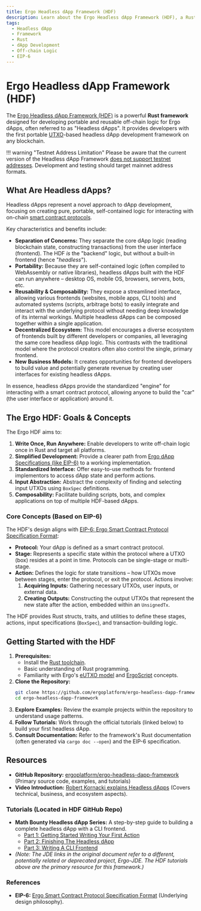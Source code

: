 ```yaml
---
title: Ergo Headless dApp Framework (HDF)
description: Learn about the Ergo Headless dApp Framework (HDF), a Rust framework for building portable and reusable off-chain logic for Ergo dApps.
tags:
  - Headless dApp
  - Framework
  - Rust
  - dApp Development
  - Off-chain Logic
  - EIP-6
---
```


# Ergo Headless dApp Framework (HDF)

The [Ergo Headless dApp Framework (HDF)](https://github.com/ergoplatform/ergo-headless-dapp-framework) is a powerful **Rust framework** designed for developing portable and reusable off-chain logic for Ergo dApps, often referred to as "Headless dApps". It provides developers with the first portable [UTXO](../protocol/eutxo.md)-based headless dApp development framework on any blockchain.

!!! warning "Testnet Address Limitation"
    Please be aware that the current version of the Headless dApp Framework [does not support testnet addresses](https://github.com/ergoplatform/ergo-headless-dapp-framework/blob/main/src/encoding.rs#L104). Development and testing should target mainnet address formats.

## What Are Headless dApps?

Headless dApps represent a novel approach to dApp development, focusing on creating pure, portable, self-contained logic for interacting with on-chain [smart contract protocols](../scs/smart-contracts-overview.md).

Key characteristics and benefits include:

*   **Separation of Concerns:** They separate the core dApp logic (reading blockchain state, constructing transactions) from the user interface (frontend). The HDF *is* the "backend" logic, but without a built-in frontend (hence "*headless*").
*   **Portability:** Because they are self-contained logic (often compiled to WebAssembly or native libraries), headless dApps built with the HDF can run anywhere – desktop OS, mobile OS, browsers, servers, bots, etc.
*   **Reusability & Composability:** They expose a streamlined interface, allowing various frontends (websites, mobile apps, CLI tools) and automated systems (scripts, arbitrage bots) to easily integrate and interact with the underlying protocol without needing deep knowledge of its internal workings. Multiple headless dApps can be composed together within a single application.
*   **Decentralized Ecosystem:** This model encourages a diverse ecosystem of frontends built by different developers or companies, all leveraging the same core headless dApp logic. This contrasts with the traditional model where the protocol creators often also control the single, primary frontend.
*   **New Business Models:** It creates opportunities for frontend developers to build value and potentially generate revenue by creating user interfaces for existing headless dApps.

In essence, headless dApps provide the standardized "engine" for interacting with a smart contract protocol, allowing anyone to build the "car" (the user interface or application) around it.

## The Ergo HDF: Goals & Concepts

The Ergo HDF aims to:

1.  **Write Once, Run Anywhere:** Enable developers to write off-chain logic once in Rust and target all platforms.
2.  **Simplified Development:** Provide a clearer path from [Ergo dApp Specifications (like EIP-6)](https://github.com/ergoplatform/eips/blob/master/eip-0006.md) to a working implementation.
3.  **Standardized Interface:** Offer easy-to-use methods for frontend implementors to access dApp state and perform actions.
4.  **Input Abstraction:** Abstract the complexity of finding and selecting input UTXOs using `BoxSpec` definitions.
5.  **Composability:** Facilitate building scripts, bots, and complex applications on top of multiple HDF-based dApps.

### Core Concepts (Based on EIP-6)

The HDF's design aligns with [EIP-6: Ergo Smart Contract Protocol Specification Format](https://github.com/ergoplatform/eips/blob/master/eip-0006.md):

*   **Protocol:** Your dApp is defined as a smart contract protocol.
*   **Stage:** Represents a specific state within the protocol where a UTXO (box) resides at a point in time. Protocols can be single-stage or multi-stage.
*   **Action:** Defines the logic for state transitions – how UTXOs move between stages, enter the protocol, or exit the protocol. Actions involve:
    1.  **Acquiring Inputs:** Gathering necessary UTXOs, user inputs, or external data.
    2.  **Creating Outputs:** Constructing the output UTXOs that represent the new state after the action, embedded within an `UnsignedTx`.

The HDF provides Rust structs, traits, and utilities to define these stages, actions, input specifications (`BoxSpec`), and transaction-building logic.

## Getting Started with the HDF

1.  **Prerequisites:**
    *   Install the [Rust toolchain](https://www.rust-lang.org/tools/install).
    *   Basic understanding of Rust programming.
    *   Familiarity with Ergo's [eUTXO model](../protocol/eutxo.md) and [ErgoScript](../scs/ergoscript.md) concepts.
2.  **Clone the Repository:**
    ```bash
    git clone https://github.com/ergoplatform/ergo-headless-dapp-framework.git
    cd ergo-headless-dapp-framework
    ```
3.  **Explore Examples:** Review the example projects within the repository to understand usage patterns.
4.  **Follow Tutorials:** Work through the official tutorials (linked below) to build your first headless dApp.
5.  **Consult Documentation:** Refer to the framework's Rust documentation (often generated via `cargo doc --open`) and the EIP-6 specification.

## Resources

*   **GitHub Repository:** [ergoplatform/ergo-headless-dapp-framework](https://github.com/ergoplatform/ergo-headless-dapp-framework) (Primary source code, examples, and tutorials)
*   **Video Introduction:** [Robert Kornacki explains Headless dApps](https://www.youtube.com/watch?v=temmjyKpsEU) (Covers technical, business, and ecosystem aspects).

### Tutorials (Located in HDF GitHub Repo)

*   **Math Bounty Headless dApp Series:** A step-by-step guide to building a complete headless dApp with a CLI frontend.
    *   [Part 1: Getting Started Writing Your First Action](https://github.com/ergoplatform/ergo-headless-dapp-framework/blob/main/tutorials/Math_Bounty/1-math-bounty-dApp-getting-started.md)
    *   [Part 2: Finishing The Headless dApp](https://github.com/ergoplatform/ergo-headless-dapp-framework/blob/main/tutorials/Math_Bounty/2-math-bounty-dApp-finishing-the-headless-dapp.md)
    *   [Part 3: Writing A CLI Frontend](https://github.com/ergoplatform/ergo-headless-dapp-framework/blob/main/tutorials/Math_Bounty/3-math-bounty-dApp-writing-a-cli-frontend-that-allows-creating-bounties.md)
*   *(Note: The JDE links in the original document refer to a different, potentially related or deprecated project, Ergo-JDE. The HDF tutorials above are the primary resource for this framework.)*

### References

*   **EIP-6:** [Ergo Smart Contract Protocol Specification Format](https://github.com/ergoplatform/eips/blob/master/eip-0006.md) (Underlying design philosophy).
